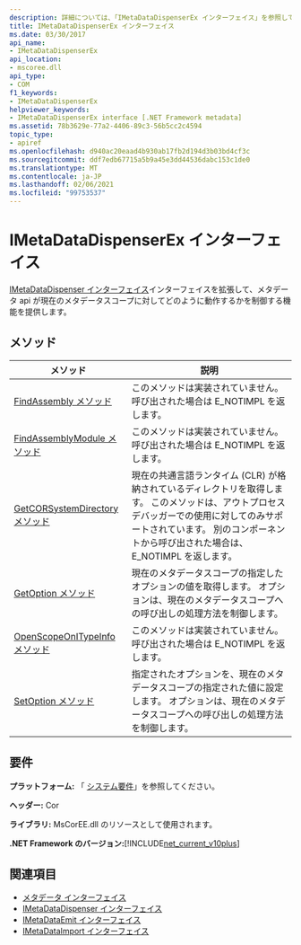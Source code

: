 ```yaml
---
description: 詳細については、「IMetaDataDispenserEx インターフェイス」を参照してください。
title: IMetaDataDispenserEx インターフェイス
ms.date: 03/30/2017
api_name:
- IMetaDataDispenserEx
api_location:
- mscoree.dll
api_type:
- COM
f1_keywords:
- IMetaDataDispenserEx
helpviewer_keywords:
- IMetaDataDispenserEx interface [.NET Framework metadata]
ms.assetid: 78b3629e-77a2-4406-89c3-56b5cc2c4594
topic_type:
- apiref
ms.openlocfilehash: d940ac20eaad4b930ab17fb2d194d3b03bd4cf3c
ms.sourcegitcommit: ddf7edb67715a5b9a45e3dd44536dabc153c1de0
ms.translationtype: MT
ms.contentlocale: ja-JP
ms.lasthandoff: 02/06/2021
ms.locfileid: "99753537"
---
```

# <a name="imetadatadispenserex-interface"></a>IMetaDataDispenserEx インターフェイス

[IMetaDataDispenser インターフェイス](imetadatadispenser-interface.md)インターフェイスを拡張して、メタデータ api が現在のメタデータスコープに対してどのように動作するかを制御する機能を提供します。  
  
## <a name="methods"></a>メソッド  
  
|メソッド|説明|  
|------------|-----------------|  
|[FindAssembly メソッド](imetadatadispenserex-findassembly-method.md)|このメソッドは実装されていません。 呼び出された場合は E_NOTIMPL を返します。|  
|[FindAssemblyModule メソッド](imetadatadispenserex-findassemblymodule-method.md)|このメソッドは実装されていません。 呼び出された場合は E_NOTIMPL を返します。|  
|[GetCORSystemDirectory メソッド](imetadatadispenserex-getcorsystemdirectory-method.md)|現在の共通言語ランタイム (CLR) が格納されているディレクトリを取得します。 このメソッドは、アウトプロセスデバッガーでの使用に対してのみサポートされています。 別のコンポーネントから呼び出された場合は、E_NOTIMPL を返します。|  
|[GetOption メソッド](imetadatadispenserex-getoption-method.md)|現在のメタデータスコープの指定したオプションの値を取得します。 オプションは、現在のメタデータスコープへの呼び出しの処理方法を制御します。|  
|[OpenScopeOnITypeInfo メソッド](imetadatadispenserex-openscopeonitypeinfo-method.md)|このメソッドは実装されていません。 呼び出された場合は E_NOTIMPL を返します。|  
|[SetOption メソッド](imetadatadispenserex-setoption-method.md)|指定されたオプションを、現在のメタデータスコープの指定された値に設定します。 オプションは、現在のメタデータスコープへの呼び出しの処理方法を制御します。|  
  
## <a name="requirements"></a>要件  

 **プラットフォーム:** 「 [システム要件](../../get-started/system-requirements.md)」を参照してください。  
  
 **ヘッダー:** Cor  
  
 **ライブラリ:** MsCorEE.dll のリソースとして使用されます。  
  
 **.NET Framework のバージョン:**[!INCLUDE[net_current_v10plus](../../../../includes/net-current-v10plus-md.md)]  
  
## <a name="see-also"></a>関連項目

- [メタデータ インターフェイス](metadata-interfaces.md)
- [IMetaDataDispenser インターフェイス](imetadatadispenser-interface.md)
- [IMetaDataEmit インターフェイス](imetadataemit-interface.md)
- [IMetaDataImport インターフェイス](imetadataimport-interface.md)
